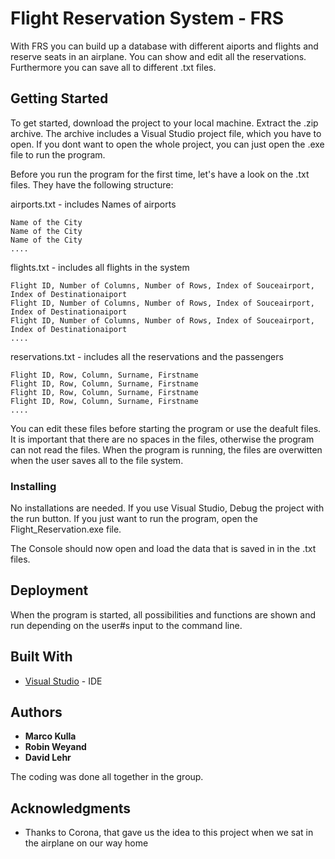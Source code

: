 # Flight Reservation System - FRS

With FRS you can build up a database with different aiports and flights and reserve seats in an airplane. You can show and edit all the reservations. Furthermore you can save all to different .txt files.

## Getting Started

To get started, download the project to your local machine. Extract the .zip archive. The archive includes a Visual Studio project file, which you have to open. If you dont want to open the whole project, you can just open the .exe file to run the program.

Before you run the program for the first time, let's have a look on the .txt files. They have the following structure:

airports.txt - includes Names of airports
```
Name of the City
Name of the City
Name of the City
....
```

flights.txt - includes all flights in the system
```
Flight ID, Number of Columns, Number of Rows, Index of Souceairport, Index of Destinationaiport
Flight ID, Number of Columns, Number of Rows, Index of Souceairport, Index of Destinationaiport
Flight ID, Number of Columns, Number of Rows, Index of Souceairport, Index of Destinationaiport
....
```

reservations.txt - includes all the reservations and the passengers
```
Flight ID, Row, Column, Surname, Firstname
Flight ID, Row, Column, Surname, Firstname
Flight ID, Row, Column, Surname, Firstname
Flight ID, Row, Column, Surname, Firstname
....
```

You can edit these files before starting the program or use the deafult files. It is important that there are no spaces in the files, otherwise the program can not read the files. When the program is running, the files are overwitten when the user saves all to the file system.

### Installing

No installations are needed.
If you use Visual Studio, Debug the project with the run button. 
If you just want to run the program, open the Flight_Reservation.exe file.

The Console should now open and load the data that is saved in in the .txt files. 

## Deployment

When the program is started, all possibilities and functions are shown and run depending on the user#s input to the command line.

## Built With

* [Visual Studio](https://visualstudio.microsoft.com/) - IDE


## Authors

* **Marco Kulla**  
* **Robin Weyand** 
* **David Lehr** 

The coding was done all together in the group.

## Acknowledgments

* Thanks to Corona, that gave us the idea to this project when we sat in the airplane on our way home


